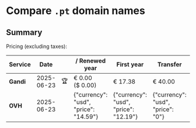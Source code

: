# Compare `.pt` domain names

## Summary

Pricing (excluding taxes):

| Service | Date |  | / Renewed year | First year | Transfer | Restoration |
|--|--|--|--|--|--|--|
| **Gandi** | 2025-06-23 | 🏆 | € 0.00<br>($ 0.00) | € 17.38 | € 40.00 | € 17.38 |
| **OVH** | 2025-06-23 |  | {"currency": "usd", "price": "14.59"} | {"currency": "usd", "price": "12.19"} | {"currency": "usd", "price": "0"} |  |
